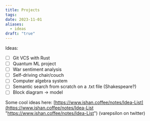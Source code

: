 ```yaml
---
title: Projects
tags: 
date: 2023-11-01
aliases:
  - ideas
draft: "true"
---
```

Ideas:
- [ ] Git VCS with Rust
- [ ] Quantum ML project
- [ ] War sentiment analysis
- [ ] Self-driving chair/couch
- [ ] Computer algebra system
- [ ] Semantic search from scratch on a .txt file (Shakespeare?)
- [ ] Block diagram → model

Some cool ideas here: [https://www.ishan.coffee/notes/Idea-List](https://www.ishan.coffee/notes/Idea-List "https://www.ishan.coffee/notes/Idea-List") (varepsilon on twitter)
